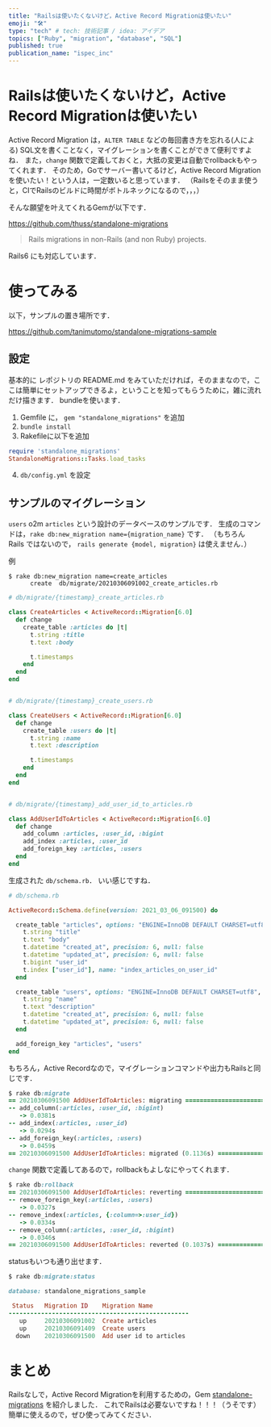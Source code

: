 ```yaml
---
title: "Railsは使いたくないけど，Active Record Migrationは使いたい"
emoji: "🛠"
type: "tech" # tech: 技術記事 / idea: アイデア
topics: ["Ruby", "migration", "database", "SQL"]
published: true
publication_name: "ispec_inc"
---
```



# Railsは使いたくないけど，Active Record Migrationは使いたい

Active Record Migration は，`ALTER TABLE` などの毎回書き方を忘れる(人による) SQL文を書くことなく，マイグレーションを書くことができて便利ですよね．
また，`change` 関数で定義しておくと，大抵の変更は自動でrollbackもやってくれます．
そのため，Goでサーバー書いてるけど，Active Record Migrationを使いたい！という人は，一定数いると思っています．
（Railsをそのまま使うと，CIでRailsのビルドに時間がボトルネックになるので，，，）

そんな願望を叶えてくれるGemが以下です．

https://github.com/thuss/standalone-migrations

> Rails migrations in non-Rails (and non Ruby) projects.

Rails6 にも対応しています．


# 使ってみる

以下，サンプルの置き場所です．

https://github.com/tanimutomo/standalone-migrations-sample

## 設定

基本的に レポジトリの README.md をみていただければ，そのままなので，ここは簡単にセットアップできるよ，ということを知ってもらうために，雑に流れだけ描きます．
bundleを使います．

1. Gemfile に， `gem "standalone_migrations"` を追加
2. `bundle install`
3. Rakefileに以下を追加
```ruby
require 'standalone_migrations'
StandaloneMigrations::Tasks.load_tasks
```
4. `db/config.yml` を設定


## サンプルのマイグレーション

`users` o2m `articles` という設計のデータベースのサンプルです．
生成のコマンドは，`rake db:new_migration name={migration_name}` です．
（もちろん Rails ではないので， `rails generate {model, migration}` は使えません．）

例
```shell
$ rake db:new_migration name=create_articles
      create  db/migrate/20210306091002_create_articles.rb
```

```ruby
# db/migrate/{timestamp}_create_articles.rb

class CreateArticles < ActiveRecord::Migration[6.0]
  def change
    create_table :articles do |t|
      t.string :title
      t.text :body

      t.timestamps
    end
  end
end


# db/migrate/{timestamp}_create_users.rb

class CreateUsers < ActiveRecord::Migration[6.0]
  def change
    create_table :users do |t|
      t.string :name
      t.text :description

      t.timestamps
    end
  end
end


# db/migrate/{timestamp}_add_user_id_to_articles.rb

class AddUserIdToArticles < ActiveRecord::Migration[6.0]
  def change
    add_column :articles, :user_id, :bigint
    add_index :articles, :user_id
    add_foreign_key :articles, :users
  end
end
```

生成された `db/schema.rb`．
いい感じですね．

```ruby
# db/schema.rb

ActiveRecord::Schema.define(version: 2021_03_06_091500) do

  create_table "articles", options: "ENGINE=InnoDB DEFAULT CHARSET=utf8", force: :cascade do |t|
    t.string "title"
    t.text "body"
    t.datetime "created_at", precision: 6, null: false
    t.datetime "updated_at", precision: 6, null: false
    t.bigint "user_id"
    t.index ["user_id"], name: "index_articles_on_user_id"
  end

  create_table "users", options: "ENGINE=InnoDB DEFAULT CHARSET=utf8", force: :cascade do |t|
    t.string "name"
    t.text "description"
    t.datetime "created_at", precision: 6, null: false
    t.datetime "updated_at", precision: 6, null: false
  end

  add_foreign_key "articles", "users"
end
```

もちろん，Active Recordなので，マイグレーションコマンドや出力もRailsと同じです．

```ruby
$ rake db:migrate
== 20210306091500 AddUserIdToArticles: migrating ==============================
-- add_column(:articles, :user_id, :bigint)
   -> 0.0381s
-- add_index(:articles, :user_id)
   -> 0.0294s
-- add_foreign_key(:articles, :users)
   -> 0.0459s
== 20210306091500 AddUserIdToArticles: migrated (0.1136s) =====================
```

`change` 関数で定義してあるので，rollbackもよしなにやってくれます．

```ruby
$ rake db:rollback
== 20210306091500 AddUserIdToArticles: reverting ==============================
-- remove_foreign_key(:articles, :users)
   -> 0.0327s
-- remove_index(:articles, {:column=>:user_id})
   -> 0.0334s
-- remove_column(:articles, :user_id, :bigint)
   -> 0.0346s
== 20210306091500 AddUserIdToArticles: reverted (0.1037s) =====================
```

statusもいつも通り出せます．
```ruby
$ rake db:migrate:status

database: standalone_migrations_sample

 Status   Migration ID    Migration Name
--------------------------------------------------
   up     20210306091002  Create articles
   up     20210306091409  Create users
  down    20210306091500  Add user id to articles
```


# まとめ

Railsなしで，Active Record Migrationを利用するための，Gem [standalone-migrations](https://github.com/thuss/standalone-migrations) を紹介しました．
これでRailsは必要ないですね！！！（うそです）
簡単に使えるので，ぜひ使ってみてください．
